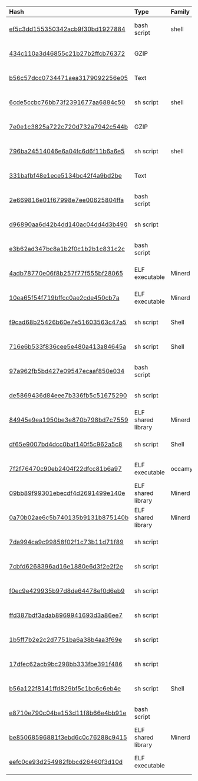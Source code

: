 |Hash|Type|Family|First_Seen|Name|
|:--|:--|:--|:--|:--|
|[ef5c3dd155350342acb9f30bd1927884](https://www.virustotal.com/gui/file/ef5c3dd155350342acb9f30bd1927884)|bash script|shell|2019-01-29 16:47:06|zbetcheckin_tracker_minloc.sh|
|[434c110a3d46855c21b27b2ffcb76372](https://www.virustotal.com/gui/file/434c110a3d46855c21b27b2ffcb76372)|GZIP||2019-01-29 16:23:18|ml.tar.gz|
|[b56c57dcc0734471aea3179092256e05](https://www.virustotal.com/gui/file/b56c57dcc0734471aea3179092256e05)|Text||2018-12-29 15:02:58|xtr|
|[6cde5ccbc76bb73f2391677aa6884c50](https://www.virustotal.com/gui/file/6cde5ccbc76bb73f2391677aa6884c50)|sh script|shell|2018-12-14 07:59:01|lan.sh|
|[7e0e1c3825a722c720d732a7942c544b](https://www.virustotal.com/gui/file/7e0e1c3825a722c720d732a7942c544b)|GZIP||2018-12-14 07:50:34|sslm.tar.gz|
|[796ba24514046e6a04fc6d6f11b6a6e5](https://www.virustotal.com/gui/file/796ba24514046e6a04fc6d6f11b6a6e5)|sh script|shell|2018-12-14 07:48:43|abc|
|[331bafbf48e1ece5134bc42f4a9bd2be](https://www.virustotal.com/gui/file/331bafbf48e1ece5134bc42f4a9bd2be)|Text||2018-11-20 08:00:06|t|
|[2e669816e01f67998e7ee00625804ffa](https://www.virustotal.com/gui/file/2e669816e01f67998e7ee00625804ffa)|bash script||2020-05-14 17:31:48|c:\users\admini~1\appdata\local\temp\.configrc\a\run|
|[d96890aa6d42b4dd140ac04dd4d3b490](https://www.virustotal.com/gui/file/d96890aa6d42b4dd140ac04dd4d3b490)|sh script||2020-04-08 04:10:27|initall|
|[e3b62ad347bc8a1b2f0c1b2b1c831c2c](https://www.virustotal.com/gui/file/e3b62ad347bc8a1b2f0c1b2b1c831c2c)|bash script||2020-04-07 09:23:21|go|
|[4adb78770e06f8b257f77f555bf28065](https://www.virustotal.com/gui/file/4adb78770e06f8b257f77f555bf28065)|ELF executable|Minerd|2020-03-30 09:02:10|da4779c9|
|[10ea65f54f719bffcc0ae2cde450cb7a](https://www.virustotal.com/gui/file/10ea65f54f719bffcc0ae2cde450cb7a)|ELF executable|Minerd|2020-03-30 08:55:22|tsm32|
|[f9cad68b25426b60e7e51603563c47a5](https://www.virustotal.com/gui/file/f9cad68b25426b60e7e51603563c47a5)|sh script|Shell|2020-03-20 08:43:57|c:\users\admini~1\appdata\local\temp\.configrc\a\init0|
|[716e6b533f836cee5e480a413a84645a](https://www.virustotal.com/gui/file/716e6b533f836cee5e480a413a84645a)|sh script|Shell|2020-02-17 15:28:53|c:\users\admini~1\appdata\local\temp\.configrc\b\run|
|[97a962fb5bd427e09547ecaaf850e034](https://www.virustotal.com/gui/file/97a962fb5bd427e09547ecaaf850e034)|bash script||2020-01-23 20:41:45|run|
|[de5869436d84eee7b336fb5c51675290](https://www.virustotal.com/gui/file/de5869436d84eee7b336fb5c51675290)|sh script||2020-01-08 01:34:22|c:\users\admini~1\appdata\local\temp\.configrc\a\a|
|[84945e9ea1950be3e870b798bd7c7559](https://www.virustotal.com/gui/file/84945e9ea1950be3e870b798bd7c7559)|ELF shared library|Minerd|2020-01-07 15:10:30|kswapd0|
|[df65e9007bd4dcc0baf140f5c962a5c8](https://www.virustotal.com/gui/file/df65e9007bd4dcc0baf140f5c962a5c8)|sh script|Shell|2020-01-05 16:02:24|run|
|[7f2f76470c90eb2404f22dfcc81b6a97](https://www.virustotal.com/gui/file/7f2f76470c90eb2404f22dfcc81b6a97)|ELF executable|occamy|2019-12-10 17:22:17|tsm64|
|[09bb89f99301ebecdf4d2691499e140e](https://www.virustotal.com/gui/file/09bb89f99301ebecdf4d2691499e140e)|ELF shared library|Minerd|2019-12-09 08:17:47|cron|
|[0a70b02ae6c5b740135b9131b875140b](https://www.virustotal.com/gui/file/0a70b02ae6c5b740135b9131b875140b)|ELF shared library|Minerd|2019-12-09 08:16:35|anacron|
|[7da994ca9c99858f02f1c73b11d71f89](https://www.virustotal.com/gui/file/7da994ca9c99858f02f1c73b11d71f89)|sh script||2019-08-11 20:31:29|slow|
|[7cbfd6268396ad16e1880e6d3f2e2f2e](https://www.virustotal.com/gui/file/7cbfd6268396ad16e1880e6d3f2e2f2e)|sh script||2019-05-10 20:02:01|c:\users\admini~1\appdata\local\temp\.configrc\b\stop|
|[f0ec9e429935b97d8de64478ef0d6eb9](https://www.virustotal.com/gui/file/f0ec9e429935b97d8de64478ef0d6eb9)|sh script||2019-04-15 16:47:42|stop|
|[ffd387bdf3adab8969941693d3a86ee7](https://www.virustotal.com/gui/file/ffd387bdf3adab8969941693d3a86ee7)|sh script||2019-04-15 16:47:40|start|
|[1b5ff7b2e2c2d7751ba6a38b4aa3f69e](https://www.virustotal.com/gui/file/1b5ff7b2e2c2d7751ba6a38b4aa3f69e)|sh script||2019-04-15 16:47:38|f95c1c076b2d78834cc62edd2f4c4f2f6bfa21d07d07853274805859e20261ba.bin|
|[17dfec62acb9bc298bb333fbe391f486](https://www.virustotal.com/gui/file/17dfec62acb9bc298bb333fbe391f486)|sh script||2019-03-21 16:12:45|c:\users\admini~1\appdata\local\temp\.configrc\b\a|
|[b56a122f8141ffd829bf5c1bc6c6eb4e](https://www.virustotal.com/gui/file/b56a122f8141ffd829bf5c1bc6c6eb4e)|sh script|Shell|2019-03-21 02:46:12|init0|
|[e8710e790c04be153d11f8b66e4bb91e](https://www.virustotal.com/gui/file/e8710e790c04be153d11f8b66e4bb91e)|bash script||2019-01-30 10:59:59|0bf8868d117a7c45276b6f966c09830b010c550cd16a2b0d753924fca707c842.bin|
|[be85068596881f3ebd6c0c76288c9415](https://www.virustotal.com/gui/file/be85068596881f3ebd6c0c76288c9415)|ELF shared library|Minerd|2021-01-11 19:36:49|wanwakuang|
|[eefc0ce93d254982fbbcd26460f3d10d](https://www.virustotal.com/gui/file/eefc0ce93d254982fbbcd26460f3d10d)|ELF executable||2016-05-21 17:29:39|masscan|
